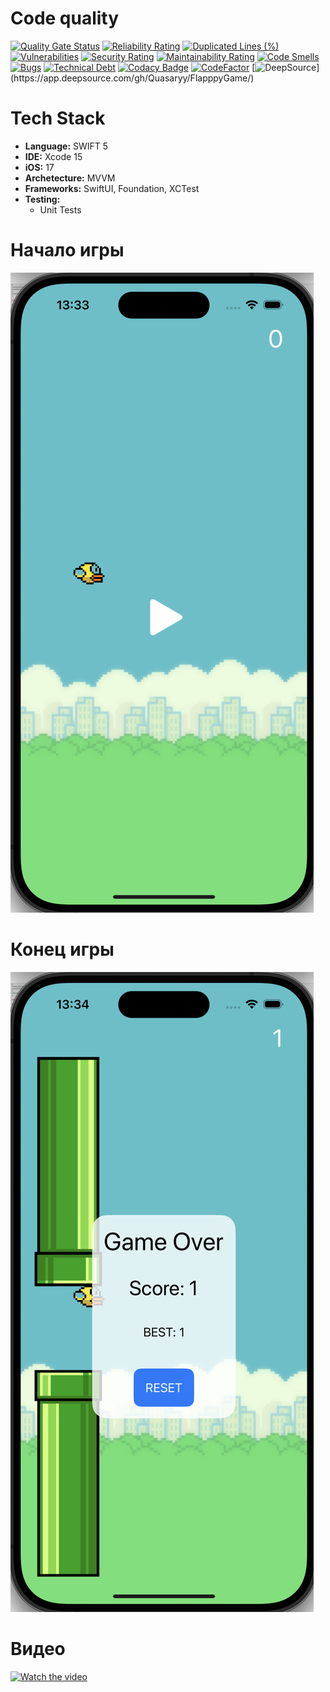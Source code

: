 # Code quality
[![Quality Gate Status](https://sonarcloud.io/api/project_badges/measure?project=Quasaryy_FlapppyGame&metric=alert_status)](https://sonarcloud.io/summary/new_code?id=Quasaryy_FlapppyGame)
[![Reliability Rating](https://sonarcloud.io/api/project_badges/measure?project=Quasaryy_FlapppyGame&metric=reliability_rating)](https://sonarcloud.io/summary/new_code?id=Quasaryy_FlapppyGame)
[![Duplicated Lines (%)](https://sonarcloud.io/api/project_badges/measure?project=Quasaryy_FlapppyGame&metric=duplicated_lines_density)](https://sonarcloud.io/summary/new_code?id=Quasaryy_FlapppyGame)
[![Vulnerabilities](https://sonarcloud.io/api/project_badges/measure?project=Quasaryy_FlapppyGame&metric=vulnerabilities)](https://sonarcloud.io/summary/new_code?id=Quasaryy_FlapppyGame)
[![Security Rating](https://sonarcloud.io/api/project_badges/measure?project=Quasaryy_FlapppyGame&metric=security_rating)](https://sonarcloud.io/summary/new_code?id=Quasaryy_FlapppyGame)
[![Maintainability Rating](https://sonarcloud.io/api/project_badges/measure?project=Quasaryy_FlapppyGame&metric=sqale_rating)](https://sonarcloud.io/summary/new_code?id=Quasaryy_FlapppyGame)
[![Code Smells](https://sonarcloud.io/api/project_badges/measure?project=Quasaryy_FlapppyGame&metric=code_smells)](https://sonarcloud.io/summary/new_code?id=Quasaryy_FlapppyGame)
[![Bugs](https://sonarcloud.io/api/project_badges/measure?project=Quasaryy_FlapppyGame&metric=bugs)](https://sonarcloud.io/summary/new_code?id=Quasaryy_FlapppyGame)
[![Technical Debt](https://sonarcloud.io/api/project_badges/measure?project=Quasaryy_FlapppyGame&metric=sqale_index)](https://sonarcloud.io/summary/new_code?id=Quasaryy_FlapppyGame)
[![Codacy Badge](https://app.codacy.com/project/badge/Grade/cee02d54114145da86f84f8e5eb9cd9a)](https://app.codacy.com/gh/Quasaryy/FlapppyGame/dashboard?utm_source=gh&utm_medium=referral&utm_content=&utm_campaign=Badge_grade)
[![CodeFactor](https://www.codefactor.io/repository/github/quasaryy/flapppygame/badge)](https://www.codefactor.io/repository/github/quasaryy/flapppygame)
[![DeepSource](https://app.deepsource.com/gh/Quasaryy/FlapppyGame.svg/?label=active+issues&show_trend=false&token=J5JHSZUpov62nVxZWl9nkt-_)](https://app.deepsource.com/gh/Quasaryy/FlapppyGame/)

# Tech Stack
- **Language:** SWIFT 5
- **IDE:** Xcode 15
- **iOS:** 17
- **Archetecture:** MVVM
- **Frameworks:**  SwiftUI, Foundation, XCTest
- **Testing:**
  - Unit Tests

# Начало игры
![Иллюстрация к проекту](https://github.com/Quasaryy/FlapppyGame/blob/main/1.png)

# Конец игры
![Иллюстрация к проекту](https://github.com/Quasaryy/FlapppyGame/blob/main/2.png)

# Видео
[![Watch the video](https://img.youtube.com/vi/xg_1bF01XfE/maxresdefault.jpg)](https://youtu.be/xg_1bF01XfE)

